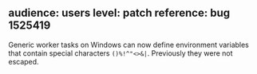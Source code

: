 audience: users
level: patch
reference: bug 1525419
---
Generic worker tasks on Windows can now define environment variables that contain special characters `()%!^"<>&|`. Previously they were not escaped.

